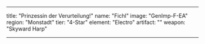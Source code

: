 ---

title: "Prinzessin der Verurteilung!"
name: "Fichl"
image: "GenImp-F-EA"
region: "Monstadt"
tier: "4-Star"
element: "Electro"
artifact: ""
weapon: "Skyward Harp"

---
